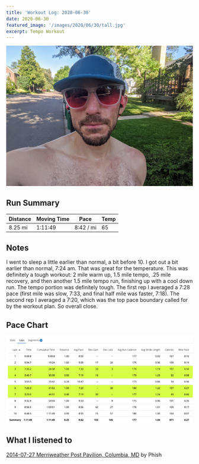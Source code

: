 ```yaml
---
title: 'Workout Log: 2020-06-30'
date: 2020-06-30
featured_image: '/images/2020/06/30/tall.jpg'
excerpt: Tempo Workout
---
```


![](/images/2020/06/30/wide.jpg)

## Run Summary

| Distance   | Moving Time          	| Pace        | Temp  |
|------------|------------------------|-------------|-------|
|  8.25 mi   |   1:11:49              |  8:42 / mi  |  65   |

## Notes

I went to sleep a little earlier than normal, a bit before 10. I got out a bit earlier than normal, 7:24 am. That was great for the temperature. This was definitely a tough workout: 2 mile warm up, 1.5 mile tempo, .25 mile recovery, and then another 1.5 mile tempo run, finishing up with a cool down run. The tempo portion was definitely tough. The first rep I averaged a 7:28 pace (first mile was slow, 7:33, and final half mile was faster, 7:18). The second rep I averaged a 7:20, which was the top pace boundary called for by the workout plan. So overall close.

## Pace Chart

![](/images/2020/06/30/splits.png)

## What I listened to
[2014-07-27 Merriweather Post Pavilion, Columbia, MD](https://plus.livephish.com/#/catalog/recording/862) by Phish
